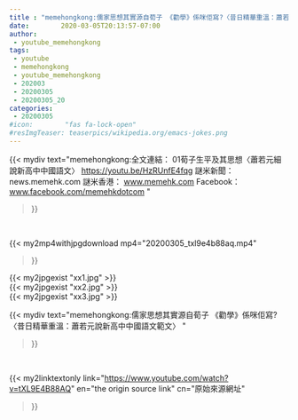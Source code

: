 ```yaml
---
title : "memehongkong:儒家思想其實源自荀子 《勸學》係咪佢寫?〈昔日精華重溫：蕭若元說新高中中國語文範文〉 "
date:        2020-03-05T20:13:57-07:00
author:
 - youtube_memehongkong
tags:
 - youtube
 - memehongkong
 - youtube_memehongkong
 - 202003
 - 20200305
 - 20200305_20
categories:
 - 20200305
#icon:        "fas fa-lock-open"
#resImgTeaser: teaserpics/wikipedia.org/emacs-jokes.png
---
```


{{< mydiv text="memehongkong:全文連結： 01荀子生平及其思想〈蕭若元細說新高中中國語文〉 https://youtu.be/HzRUnfE4fqg  謎米新聞：news.memehk.com 謎米香港： www.memehk.com Facebook：www.facebook.com/memehkdotcom "
>}}
<br>


{{< my2mp4withjpgdownload mp4="20200305_txl9e4b88aq.mp4"
>}}

{{< my2jpgexist "xx1.jpg" >}}<br>
{{< my2jpgexist "xx2.jpg" >}}<br>
{{< my2jpgexist "xx3.jpg" >}}<br>



{{< mydiv text="memehongkong:儒家思想其實源自荀子 《勸學》係咪佢寫?〈昔日精華重溫：蕭若元說新高中中國語文範文〉 "
>}}
<br>

{{< my2linktextonly link="https://www.youtube.com/watch?v=tXL9E4B88AQ"
en="the origin source link" cn="原始來源網址"
>}}


<br>

